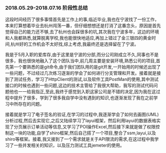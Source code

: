 ### 2018.05.29-2018.07.16 阶段性总结
这段时间经历了很多事情首先是工作上的事,临近毕业,我也在宁波找了一份工作，本来打算想着毕业去杭州闯荡一番，但仔细想想还是打消了这番念头，原因是首先觉得自己的能力还不够,去了杭州也会踩很多的坑,其次我在宁波多年，这边的环境和人我都熟悉,就算脱离学校,我也能很快地适应,再加上错过了金三银四的黄金时间,杭州好的工作机会不太好找,综上考虑,我最终还是选择留在了宁波。

我是于5月入职的爱库存,由于这里是宁波的分部,而分公司刚成立不久,同事也不是很多，我也很快地融入了这个团队当中,前几周主要是安装环境,熟悉公司的项目,首先第一个要熟悉的是git命令,由于我们团队用的是git开发,一开始用的时候还出现了一些问题，不过经过几次练习逐渐的学会了如何进行分支管理和开发。接着就是接到了测试任务，学习了HttpClient的测试,以及软件工具PostMan的使用,其中测试接口的时候也遇到一些问题,这边的技术主管给了我很大帮助，我写的测试代码问题他也一一给我指正,至此,我终于感觉到入职这家公司是不错的决定,因为我在这过程中提升了很多，学到了很多我自学中没有遇到的知识,也逐渐发现了我在之前学习中所存在的问题。

接着就是学习了电子签名的验证,在学习的过程中,我逐渐学会了如何去画图(UML)分析过程,然后去实现它,之后又陆续学习了layui框架，然后利用layui的数据表格实现了分页展示订单活动等信息,又学习了POI操作Excel,然后接下来就是做了权限控制这一块的功能,自学了shiro框架,然后自己搭了一个项目,整合了ssm,layui,以及shiro等框架。接着,我又接到了一个需求就是关于API限流的需求,在这过程中我学习了一些并发相关的知识，以及压力测试工具jemeter的使用。


